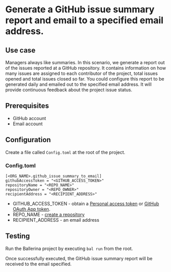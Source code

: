 # Generate a GitHub issue summary report and email to a specified email address.

## Use case
Managers always like summaries. In this scenario, we generate a report out of the issues reported at a GitHub repository.
It contains information on how many issues are assigned to each contributor of the project, total issues opened and total
issues closed so far. You could configure this report to be generated daily and emailed out to the specified email address.
It will provide continuous feedback about the project issue status.

## Prerequisites
* GitHub account
* Email account

## Configuration
Create a file called `Config.toml` at the root of the project.

### Config.toml
```
[<ORG_NAME>.github_issue_summary_to_email]
githubAccessToken = "<GITHUB_ACCESS_TOKEN>"  
repositoryName = "<REPO_NAME>"  
repositoryOwner = "<REPO_OWNER>"
recipientAddress = "<RECIPIENT_ADDRESS>"
```
* GITHUB_ACCESS_TOKEN - obtain a [Personal access token](https://docs.github.com/en/github/authenticating-to-github/creating-a-personal-access-token) or [GitHub OAuth App token](https://docs.github.com/en/developers/apps/creating-an-oauth-app).
* REPO_NAME - [create a repository](https://docs.github.com/en/get-started/quickstart/create-a-repo)
* RECIPIENT_ADDRESS - an email address

## Testing
Run the Ballerina project by executing `bal run` from the root.

Once successfully executed, the GitHub issue summary report will be received to the email specified.
